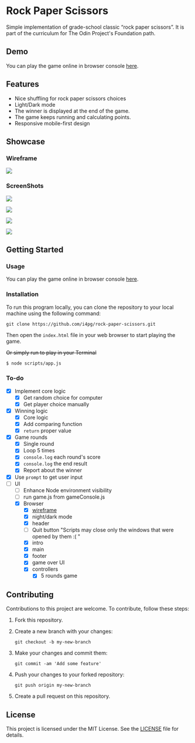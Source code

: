 # Rock Paper Scissors

Simple implementation of grade-school classic “rock paper scissors”. It is part of the curriculum for The Odin Project's Foundation path.

## Demo

You can play the game online in browser console [here](https://i4pg.github.io/rock-paper-scissors/).

## Features

* Nice shuffling for rock paper scissors choices
* Light/Dark mode
* The winner is displayed at the end of the game.
* The game keeps running and calculating points.
* Responsive mobile-first design

## Showcase

### Wireframe

![](src/images/wireframe.png)

### ScreenShots

![](./src/images/showcase/127.0.0.1_8080_iPhone12Pro.png)

![](./src/images/showcase/127.0.0.1_8080_iPhonePro.png)

![](./src/images/showcase/127.0.0.1_8080_.png)

![](./src/images/showcase/127.0.0.1_8080_1.png)

## Getting Started

### Usage

You can play the game online in browser console [here](https://i4pg.github.io/rock-paper-scissors/).

### Installation

To run this program locally, you can clone the repository to your local machine using the following command:

`git clone https://github.com/i4pg/rock-paper-scissors.git`

Then open the `index.html` file in your web browser to start playing the game.

~~Or simply run to play in your Terminal~~
```bash
$ node scripts/app.js
``` 

### To-do
- [x] Implement core logic
  - [x] Get random choice for computer
  - [x] Get player choice manually
- [x] Winning logic
  - [x] Core logic
  - [x] Add comparing function
  - [x] `return` proper value
- [x] Game rounds
  - [x] Single round
  - [x] Loop 5 times
  - [x] `console.log` each round's score
  - [x] `console.log` the end result
  - [x] Report about the winner
- [x] Use `prompt` to get user input
- [ ] UI
  - [ ] Enhance Node environment visibility
  - [ ] run game.js from gameConsole.js
  - [x] Browser
    - [x] [wireframe](#Wireframe)
    - [x] night/dark mode
    - [x] header
    - [ ] Quit button "Scripts may close only the windows that were opened by them :( "
    - [x] intro
    - [x] main
    - [x] footer
    - [x] game over UI
    - [x] controllers
        - [x] 5 rounds game

## Contributing

Contributions to this project are welcome. To contribute, follow these steps:

1.  Fork this repository.
    
2.  Create a new branch with your changes:
    
    `git checkout -b my-new-branch`
3.  Make your changes and commit them:
    
    `git commit -am 'Add some feature'`
4.  Push your changes to your forked repository:
    
    `git push origin my-new-branch`
5.  Create a pull request on this repository.
    

## License

This project is licensed under the MIT License. See the [LICENSE](LICENSE) file for details.
